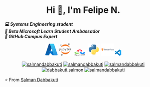 <h1 align="center">Hi 👋, I'm Felipe N. </h1>

  <p align="left"><i><b>
  💻 Systems Engineering student <br>
  👾 Beta Microsoft Learn Student Ambassador<br>
  🚩 GitHub Campus Expert<br>
  </i></b></p>

<p align="center">
<img src="https://github.com/devicons/devicon/blob/master/icons/azure/azure-original.svg" alt="hyperledger" width="40" height="40"/>
<img src="https://github.com/devicons/devicon/blob/master/icons/jupyter/jupyter-original-wordmark.svg" alt="amazonwebservices" width="40" height="40"/>
  <img src="https://github.com/devicons/devicon/blob/master/icons/opencv/opencv-original-wordmark.svg" alt="xooa" width="45" height="20"/>
<img src="https://github.com/devicons/devicon/blob/master/icons/python/python-original.svg" alt="ethereum" width="40" height="40"/>
<img src="https://github.com/devicons/devicon/blob/master/icons/tensorflow/tensorflow-original-wordmark.svg" alt="nodejs" width="40" height="40"/>
<img src="https://github.com/devicons/devicon/blob/master/icons/vscode/vscode-original.svg" alt="javascript" width="20" height="20"/>


<p align="center">
  <a href="https://in.linkedin.com/in/salman-dabbakuti-400479135" target="blank"><img align="center" src="https://cdn.jsdelivr.net/npm/simple-icons@3.0.1/icons/linkedin.svg" alt="salmandabbakuti" height="20" width="20" /></a>
<a href="https://dev.to/salmandabbakuti" target="blank"><img align="center" src="https://cdn.jsdelivr.net/npm/simple-icons@3.0.1/icons/dev-dot-to.svg" alt="salmandabbakuti" height="20" width="20" /></a>
<a href="https://twitter.com/salmandabbakuti" target="blank"><img align="center" src="https://cdn.jsdelivr.net/npm/simple-icons@3.0.1/icons/twitter.svg" alt="salmandabbakuti" height="20" width="20" /></a>
<a href="https://fb.com/dabbakuti.salmon" target="blank"><img align="center" src="https://cdn.jsdelivr.net/npm/simple-icons@3.0.1/icons/facebook.svg" alt="dabbakuti.salmon" height="20" width="20" /></a>
<a href="https://medium.com/@Salmandabbakuti" target="blank"><img align="center" src="https://cdn.jsdelivr.net/npm/simple-icons@3.0.1/icons/medium.svg" alt="salmandabbakuti" height="20" width="20" /></a>
</p>

<!-- Note: Some logos I've used here are a trademark logos of the respective Companies.-->

⭐ From [Salman Dabbakuti](https://github.com/Salmandabbakuti)
